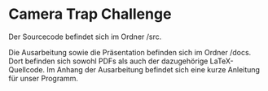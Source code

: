 # Camera Trap Challenge

Der Sourcecode befindet sich im Ordner /src.

Die Ausarbeitung sowie die Präsentation befinden sich im Ordner /docs. Dort befinden sich sowohl PDFs als auch der dazugehörige LaTeX-Quellcode. Im Anhang der Ausarbeitung befindet sich eine kurze Anleitung für unser Programm.
